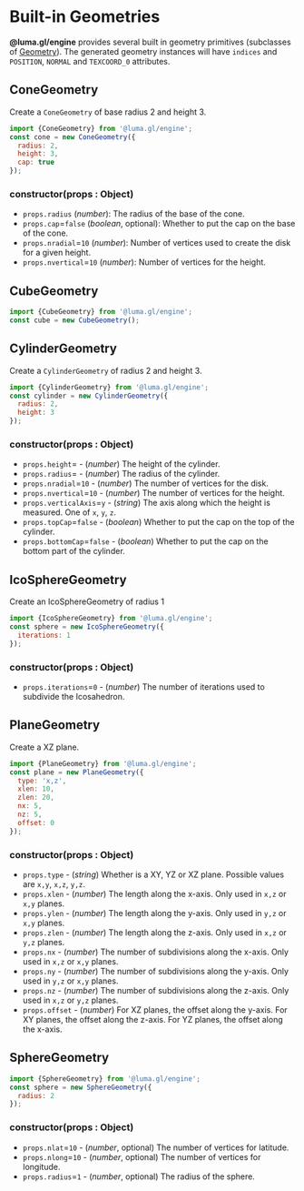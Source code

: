 # Built-in Geometries

**@luma.gl/engine** provides several built in geometry primitives (subclasses of [Geometry](/docs/api-reference/engine/geometry.md)). The generated geometry instances will have `indices` and `POSITION`, `NORMAL` and `TEXCOORD_0` attributes.

## ConeGeometry

Create a `ConeGeometry` of base radius 2 and height 3.
```js
import {ConeGeometry} from '@luma.gl/engine';
const cone = new ConeGeometry({
  radius: 2,
  height: 3,
  cap: true
});
```

### constructor(props : Object)

- `props.radius` (*number*): The radius of the base of the cone.
- `props.cap`=`false` (*boolean*, optional): Whether to put the cap on the base of the cone.
- `props.nradial`=`10` (*number*): Number of vertices used to create the disk for a given height.
- `props.nvertical`=`10` (*number*): Number of vertices for the height.


## CubeGeometry

```js
import {CubeGeometry} from '@luma.gl/engine';
const cube = new CubeGeometry();
```


## CylinderGeometry

Create a `CylinderGeometry` of radius 2 and height 3.

```js
import {CylinderGeometry} from '@luma.gl/engine';
const cylinder = new CylinderGeometry({
  radius: 2,
  height: 3
});
```

### constructor(props : Object)

* `props.height`= - (*number*) The height of the cylinder.
* `props.radius`= - (*number*) The radius of the cylinder.
* `props.nradial`=`10` - (*number*) The number of vertices for the disk.
* `props.nvertical`=`10` - (*number*) The number of vertices for the height.
* `props.verticalAxis`=`y` - (*string*) The axis along which the height is measured. One of `x`, `y`, `z`.
* `props.topCap`=`false` - (*boolean*) Whether to put the cap on the top of the cylinder.
* `props.bottomCap`=`false` - (*boolean*) Whether to put the cap on the bottom
  part of the cylinder.


## IcoSphereGeometry

Create an IcoSphereGeometry of radius 1

```js
import {IcoSphereGeometry} from '@luma.gl/engine';
const sphere = new IcoSphereGeometry({
  iterations: 1
});
```

### constructor(props : Object)

* `props.iterations`=`0` - (*number*) The number of iterations used to subdivide the Icosahedron.


## PlaneGeometry

Create a XZ plane.
```js
import {PlaneGeometry} from '@luma.gl/engine';
const plane = new PlaneGeometry({
  type: 'x,z',
  xlen: 10,
  zlen: 20,
  nx: 5,
  nz: 5,
  offset: 0
});
```

### constructor(props : Object)

* `props.type` - (*string*) Whether is a XY, YZ or XZ plane. Possible values are `x,y`, `x,z`, `y,z`.
* `props.xlen` - (*number*) The length along the x-axis. Only used in `x,z` or `x,y` planes.
* `props.ylen` - (*number*) The length along the y-axis. Only used in `y,z` or `x,y` planes.
* `props.zlen` - (*number*) The length along the z-axis. Only used in `x,z` or `y,z` planes.
* `props.nx` - (*number*) The number of subdivisions along the x-axis. Only used in `x,z` or `x,y` planes.
* `props.ny` - (*number*) The number of subdivisions along the y-axis. Only used in `y,z` or `x,y` planes.
* `props.nz` - (*number*) The number of subdivisions along the z-axis. Only used in `x,z` or `y,z` planes.
* `props.offset` - (*number*) For XZ planes, the offset along the y-axis. For XY planes, the offset along the z-axis. For YZ planes, the offset along the x-axis.

## SphereGeometry

```js
import {SphereGeometry} from '@luma.gl/engine';
const sphere = new SphereGeometry({
  radius: 2
});
```

### constructor(props : Object)

* `props.nlat`=`10` - (*number*, optional) The number of vertices for latitude.
* `props.nlong`=`10` - (*number*, optional) The number of vertices for longitude.
* `props.radius`=`1` - (*number*, optional) The radius of the sphere.

